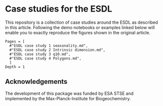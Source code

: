 # Case studies for the ESDL

This repository is a collection of case studies around the ESDL as described in this article. Following the demo notebooks or examples linked below will enable you to exactly reproduce the figures shown in the original article.

```@contents
Pages = [
  #"ESDL case study 1 seasonality.md",
  #"ESDL case study 2 Intrinsic dimension.md",
  #"ESDL case study 3 q10.md",
  #"ESDL case study 4 Polygons.md",
  ]
Depth = 1
```

## Acknowledgements

The development of this package was funded by ESA STSE and implemented by
the Max-Planck-Institute for Biogeochemistry.
